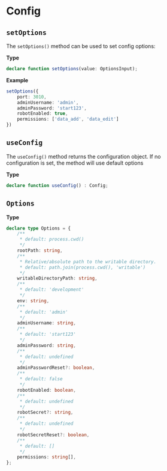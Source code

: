 # Config

## `setOptions`

The `setOptions()` method can be used to set config options:

**Type**
```ts
declare function setOptions(value: OptionsInput);
```

**Example**
```ts
setOptions({
    port: 3010,
    adminUsername: 'admin',
    adminPassword: 'start123',
    robotEnabled: true,
    permissions: ['data_add', 'data_edit']
})
```

## `useConfig`

The `useConfig()` method returns the configuration object. If no configuration is set,
the method will use default options

**Type**
```ts
declare function useConfig() : Config;
```

## `Options`

**Type**
```typescript
declare type Options = {
    /**
     * default: process.cwd()
     */
    rootPath: string,
    /**
     * Relative/absolute path to the writable directory.
     * default: path.join(process.cwd(), 'writable')
     */
    writableDirectoryPath: string,
    /**
     * default: 'development'
     */
    env: string,
    /**
     * default: 'admin'
     */
    adminUsername: string,
    /**
     * default: 'start123'
     */
    adminPassword: string,
    /**
     * default: undefined
     */
    adminPasswordReset?: boolean,
    /**
     * default: false
     */
    robotEnabled: boolean,
    /**
     * default: undefined
     */
    robotSecret?: string,
    /**
     * default: undefined
     */
    robotSecretReset?: boolean,
    /**
     * default: []
     */
    permissions: string[],
};
```
